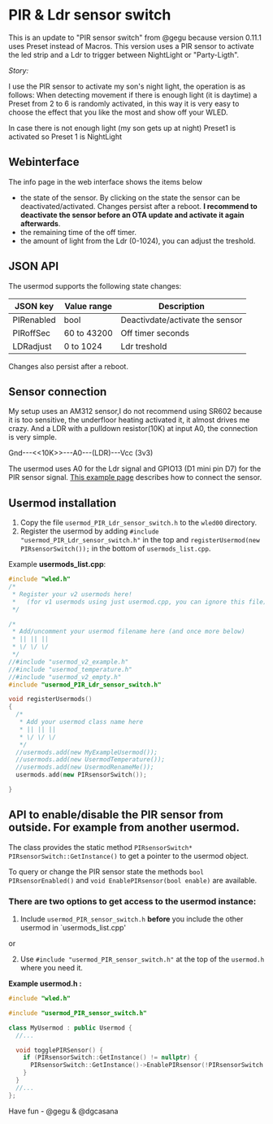 # PIR & Ldr sensor switch

This is an update to "PIR sensor switch" from @gegu because version 0.11.1 uses Preset instead of Macros.
This version uses a PIR sensor to activate the led strip and a Ldr to trigger between NightLight or "Party-Ligth".


_Story:_

I use the PIR sensor to activate my son's night light, the operation is as follows:
When detecting movement if there is enough light (it is daytime) a Preset from 2 to 6 is randomly activated, in this way it is very easy to choose the effect that you like the most and show off your WLED.

In case there is not enough light (my son gets up at night)
Preset1 is activated so Preset 1 is NightLight

## Webinterface

The info page in the web interface shows the items below

- the state of the sensor. By clicking on the state the sensor can be deactivated/activated. Changes persist after a reboot.
**I recommend to deactivate the sensor before an OTA update and activate it again afterwards**.
- the remaining time of the off timer. 
- the amount of light from the Ldr (0-1024), you can adjust the treshold.

## JSON API

The usermod supports the following state changes:

| JSON key   | Value range | Description                     |
|------------|-------------|---------------------------------|
| PIRenabled | bool        | Deactivdate/activate the sensor |
| PIRoffSec  | 60 to 43200 | Off timer seconds               |
| LDRadjust  | 0 to 1024   | Ldr treshold               |

 Changes also persist after a reboot.

## Sensor connection

My setup uses an AM312 sensor,I do not recommend using SR602 because it is too sensitive, the underfloor heating activated it, it almost drives me crazy.
And a LDR  with a pulldown resistor(10K) at input A0, the connection is very simple.

Gnd---<<10K>>---A0---(LDR)---Vcc (3v3)
               
               
The usermod uses A0 for the Ldr signal and GPIO13 (D1 mini pin D7) for the PIR sensor signal. 
[This example page](http://www.esp8266learning.com/wemos-mini-pir-sensor-example.php) describes how to connect the sensor.


## Usermod installation

1. Copy the file `usermod_PIR_Ldr_sensor_switch.h` to the `wled00` directory.
2. Register the usermod by adding `#include "usermod_PIR_Ldr_sensor_switch.h"` in the top and `registerUsermod(new PIRsensorSwitch());` in the bottom of `usermods_list.cpp`.

Example **usermods_list.cpp**:

```cpp
#include "wled.h"
/*
 * Register your v2 usermods here!
 *   (for v1 usermods using just usermod.cpp, you can ignore this file)
 */

/*
 * Add/uncomment your usermod filename here (and once more below)
 * || || ||
 * \/ \/ \/
 */
//#include "usermod_v2_example.h"
//#include "usermod_temperature.h"
//#include "usermod_v2_empty.h"
#include "usermod_PIR_Ldr_sensor_switch.h"

void registerUsermods()
{
  /*
   * Add your usermod class name here
   * || || ||
   * \/ \/ \/
   */
  //usermods.add(new MyExampleUsermod());
  //usermods.add(new UsermodTemperature());
  //usermods.add(new UsermodRenameMe());
  usermods.add(new PIRsensorSwitch());

}
```

## API to enable/disable the PIR sensor from outside. For example from another usermod.

The class provides the static method `PIRsensorSwitch* PIRsensorSwitch::GetInstance()` to get a pointer to the usermod object.

To query or change the PIR sensor state the methods `bool PIRsensorEnabled()` and `void EnablePIRsensor(bool enable)` are available. 

### There are two options to get access to the usermod instance:

1. Include `usermod_PIR_sensor_switch.h` **before** you include the other usermod in `usermods_list.cpp'

or

2. Use `#include "usermod_PIR_sensor_switch.h"` at the top of the `usermod.h` where you need it.

**Example usermod.h :**
```cpp
#include "wled.h"

#include "usermod_PIR_sensor_switch.h"

class MyUsermod : public Usermod {
  //...

  void togglePIRSensor() {
    if (PIRsensorSwitch::GetInstance() != nullptr) {
      PIRsensorSwitch::GetInstance()->EnablePIRsensor(!PIRsensorSwitch::GetInstance()->PIRsensorEnabled());
    }
  }
  //...
};
```

Have fun - @gegu & @dgcasana
